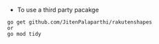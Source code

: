 - To use a third party pacakge

```
go get github.com/JitenPalaparthi/rakutenshapes
or
go mod tidy
```